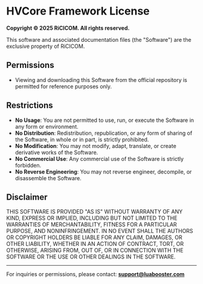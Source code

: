 # HVCore Framework License

**Copyright © 2025 RiCICOM. All rights reserved.**

This software and associated documentation files (the "Software") are the exclusive property of RiCICOM.

## Permissions
- Viewing and downloading this Software from the official repository is permitted for reference purposes only.

## Restrictions
- **No Usage**: You are not permitted to use, run, or execute the Software in any form or environment.
- **No Distribution**: Redistribution, republication, or any form of sharing of the Software, in whole or in part, is strictly prohibited.
- **No Modification**: You may not modify, adapt, translate, or create derivative works of the Software.
- **No Commercial Use**: Any commercial use of the Software is strictly forbidden.
- **No Reverse Engineering**: You may not reverse engineer, decompile, or disassemble the Software.

## Disclaimer
THIS SOFTWARE IS PROVIDED "AS IS" WITHOUT WARRANTY OF ANY KIND, EXPRESS OR IMPLIED, INCLUDING BUT NOT LIMITED TO THE WARRANTIES OF MERCHANTABILITY, FITNESS FOR A PARTICULAR PURPOSE, AND NONINFRINGEMENT. IN NO EVENT SHALL THE AUTHORS OR COPYRIGHT HOLDERS BE LIABLE FOR ANY CLAIM, DAMAGES, OR OTHER LIABILITY, WHETHER IN AN ACTION OF CONTRACT, TORT, OR OTHERWISE, ARISING FROM, OUT OF, OR IN CONNECTION WITH THE SOFTWARE OR THE USE OR OTHER DEALINGS IN THE SOFTWARE.

---

For inquiries or permissions, please contact: **support@luabooster.com**

